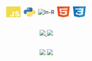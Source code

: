 <div align="center" style="display: inline_block"><br>
  <img align="center" alt="ln-Js" height="30" width="40" src="https://raw.githubusercontent.com/devicons/devicon/master/icons/javascript/javascript-plain.svg">
  <img align="center" alt="ln-Python" height="30" width="40" src="https://raw.githubusercontent.com/devicons/devicon/master/icons/python/python-original.svg">
  <img align="center" alt="ln-R" height="30" width="40" src="https://cdn.jsdelivr.net/gh/devicons/devicon/icons/r/r-original.svg" />
  <img align="center" alt="ln-HTML" height="30" width="40" src="https://raw.githubusercontent.com/devicons/devicon/master/icons/html5/html5-original.svg">
  <img align="center" alt="ln-CSS" height="30" width="40" src="https://raw.githubusercontent.com/devicons/devicon/master/icons/css3/css3-original.svg">
  </div><br><br>

<div align="center">
  <a href="https://github.com/lucianonevesln">
  <img height="180em" src="https://github-readme-stats.vercel.app/api?username=lucianonevesln&show_icons=true&theme=dark&include_all_commits=true&count_private=true"/>
  <img height="180em" src="https://github-readme-stats.vercel.app/api/top-langs/?username=lucianonevesln&layout=compact&langs_count=7&theme=dark"/>
</div><br><br>

  <div align="center"> 
     <a href = "mailto:lucianonevesln@gmail.com"><img src="https://img.shields.io/badge/-Gmail-%23333?style=for-the-badge&logo=gmail&logoColor=white" target="_blank"></a>
  <a href="https://www.linkedin.com/in/lucianonevesln" target="_blank"><img src="https://img.shields.io/badge/-LinkedIn-%230077B5?style=for-the-badge&logo=linkedin&logoColor=white" target="_blank"></a> 
